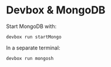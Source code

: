 # Devbox & MongoDB

Start MongoDB with:

```
devbox run startMongo
```

In a separate terminal:

```
devbox run mongosh
```

